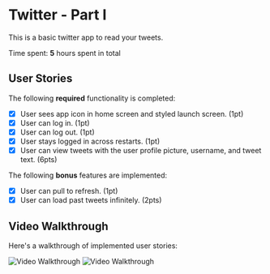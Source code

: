 # Twitter - Part I

This is a basic twitter app to read your tweets.

Time spent: **5** hours spent in total

## User Stories

The following **required** functionality is completed:

- [x] User sees app icon in home screen and styled launch screen. (1pt)
- [x] User can log in. (1pt)
- [x] User can log out. (1pt)
- [x] User stays logged in across restarts. (1pt)
- [x] User can view tweets with the user profile picture, username, and tweet text. (6pts)

The following **bonus** features are implemented:

- [x] User can pull to refresh. (1pt)
- [x] User can load past tweets infinitely. (2pts)

## Video Walkthrough

Here's a walkthrough of implemented user stories:

<img src='https://github.com/onetufftrini/iosAppDevelopment/blob/Twitter/twittergifupdate.gif?raw=true' title='Video Walkthrough' width='' alt='Video Walkthrough' />

<img src='https://github.com/onetufftrini/iosAppDevelopment/blob/Twitter/twitterclip.gif?raw=true' title='Video Walkthrough' width='' alt='Video Walkthrough' />
